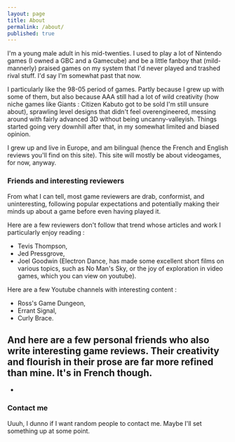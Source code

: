 ```yaml
---
layout: page
title: About
permalink: /about/
published: true
---
```


I'm a young male adult in his mid-twenties. I used to play a lot of Nintendo games (I owned a GBC and a Gamecube) and be a little fanboy that (mild-mannerly) praised games on my system that I'd never played and trashed rival stuff. I'd say I'm somewhat past that now. 

I particularly like the 98-05 period of games. Partly because I grew up with some of them, but also because AAA still had a lot of wild creativity (how niche games like Giants : Citizen Kabuto got to be sold I'm still unsure about), sprawling level designs that didn't feel overengineered, messing around with fairly advanced 3D without being uncanny-valleyish. Things started going very downhill after that, in my somewhat limited and biased opinion.

I grew up and live in Europe, and am bilingual (hence the French and English reviews you'll find on this site). This site will mostly be about videogames, for now, anyway.

### Friends and interesting reviewers

From what I can tell, most game reviewers are drab, conformist, and uninteresting, following popular expectations and potentially making their minds up about a game before even having played it.

Here are a few reviewers don't follow that trend whose articles and work I particularly enjoy reading :

- Tevis Thompson,
- Jed Pressgrove,
- Joel Goodwin (Electron Dance, has made some excellent short films on various topics, such as No Man's Sky, or the joy of exploration in video games, which you can view on youtube).

Here are a few Youtube channels with interesting content :
- Ross's Game Dungeon,
- Errant Signal,
- Curly Brace.

And here are a few personal friends who also write interesting game reviews. Their creativity and flourish in their prose are far more refined than mine. It's in French though.
- 
-

### Contact me

Uuuh, I dunno if I want random people to contact me. Maybe I'll set something up at some point.
